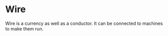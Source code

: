 # Wire

Wire is a currency as well as a conductor. It can be connected to machines to make them run.
